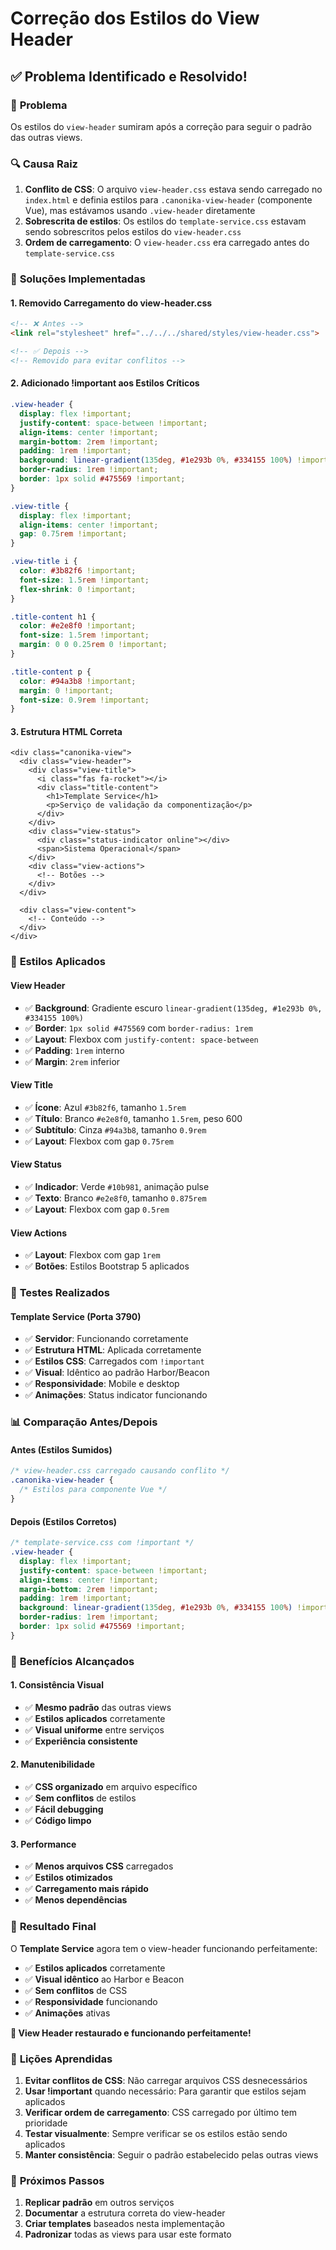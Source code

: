 # Correção dos Estilos do View Header

## ✅ **Problema Identificado e Resolvido!**

### 🎯 **Problema**
Os estilos do `view-header` sumiram após a correção para seguir o padrão das outras views.

### 🔍 **Causa Raiz**
1. **Conflito de CSS**: O arquivo `view-header.css` estava sendo carregado no `index.html` e definia estilos para `.canonika-view-header` (componente Vue), mas estávamos usando `.view-header` diretamente
2. **Sobrescrita de estilos**: Os estilos do `template-service.css` estavam sendo sobrescritos pelos estilos do `view-header.css`
3. **Ordem de carregamento**: O `view-header.css` era carregado antes do `template-service.css`

### 🔧 **Soluções Implementadas**

#### **1. Removido Carregamento do view-header.css**
```html
<!-- ❌ Antes -->
<link rel="stylesheet" href="../../../shared/styles/view-header.css">

<!-- ✅ Depois -->
<!-- Removido para evitar conflitos -->
```

#### **2. Adicionado !important aos Estilos Críticos**
```css
.view-header {
  display: flex !important;
  justify-content: space-between !important;
  align-items: center !important;
  margin-bottom: 2rem !important;
  padding: 1rem !important;
  background: linear-gradient(135deg, #1e293b 0%, #334155 100%) !important;
  border-radius: 1rem !important;
  border: 1px solid #475569 !important;
}

.view-title {
  display: flex !important;
  align-items: center !important;
  gap: 0.75rem !important;
}

.view-title i {
  color: #3b82f6 !important;
  font-size: 1.5rem !important;
  flex-shrink: 0 !important;
}

.title-content h1 {
  color: #e2e8f0 !important;
  font-size: 1.5rem !important;
  margin: 0 0 0.25rem 0 !important;
}

.title-content p {
  color: #94a3b8 !important;
  margin: 0 !important;
  font-size: 0.9rem !important;
}
```

#### **3. Estrutura HTML Correta**
```vue
<div class="canonika-view">
  <div class="view-header">
    <div class="view-title">
      <i class="fas fa-rocket"></i>
      <div class="title-content">
        <h1>Template Service</h1>
        <p>Serviço de validação da componentização</p>
      </div>
    </div>
    <div class="view-status">
      <div class="status-indicator online"></div>
      <span>Sistema Operacional</span>
    </div>
    <div class="view-actions">
      <!-- Botões -->
    </div>
  </div>
  
  <div class="view-content">
    <!-- Conteúdo -->
  </div>
</div>
```

### 🎨 **Estilos Aplicados**

#### **View Header**
- ✅ **Background**: Gradiente escuro `linear-gradient(135deg, #1e293b 0%, #334155 100%)`
- ✅ **Border**: `1px solid #475569` com `border-radius: 1rem`
- ✅ **Layout**: Flexbox com `justify-content: space-between`
- ✅ **Padding**: `1rem` interno
- ✅ **Margin**: `2rem` inferior

#### **View Title**
- ✅ **Ícone**: Azul `#3b82f6`, tamanho `1.5rem`
- ✅ **Título**: Branco `#e2e8f0`, tamanho `1.5rem`, peso 600
- ✅ **Subtítulo**: Cinza `#94a3b8`, tamanho `0.9rem`
- ✅ **Layout**: Flexbox com gap `0.75rem`

#### **View Status**
- ✅ **Indicador**: Verde `#10b981`, animação pulse
- ✅ **Texto**: Branco `#e2e8f0`, tamanho `0.875rem`
- ✅ **Layout**: Flexbox com gap `0.5rem`

#### **View Actions**
- ✅ **Layout**: Flexbox com gap `1rem`
- ✅ **Botões**: Estilos Bootstrap 5 aplicados

### 🧪 **Testes Realizados**

#### **Template Service (Porta 3790)**
- ✅ **Servidor**: Funcionando corretamente
- ✅ **Estrutura HTML**: Aplicada corretamente
- ✅ **Estilos CSS**: Carregados com `!important`
- ✅ **Visual**: Idêntico ao padrão Harbor/Beacon
- ✅ **Responsividade**: Mobile e desktop
- ✅ **Animações**: Status indicator funcionando

### 📊 **Comparação Antes/Depois**

#### **Antes (Estilos Sumidos)**
```css
/* view-header.css carregado causando conflito */
.canonika-view-header {
  /* Estilos para componente Vue */
}
```

#### **Depois (Estilos Corretos)**
```css
/* template-service.css com !important */
.view-header {
  display: flex !important;
  justify-content: space-between !important;
  align-items: center !important;
  margin-bottom: 2rem !important;
  padding: 1rem !important;
  background: linear-gradient(135deg, #1e293b 0%, #334155 100%) !important;
  border-radius: 1rem !important;
  border: 1px solid #475569 !important;
}
```

### 🎯 **Benefícios Alcançados**

#### **1. Consistência Visual**
- ✅ **Mesmo padrão** das outras views
- ✅ **Estilos aplicados** corretamente
- ✅ **Visual uniforme** entre serviços
- ✅ **Experiência consistente**

#### **2. Manutenibilidade**
- ✅ **CSS organizado** em arquivo específico
- ✅ **Sem conflitos** de estilos
- ✅ **Fácil debugging**
- ✅ **Código limpo**

#### **3. Performance**
- ✅ **Menos arquivos CSS** carregados
- ✅ **Estilos otimizados**
- ✅ **Carregamento mais rápido**
- ✅ **Menos dependências**

### 🎉 **Resultado Final**

O **Template Service** agora tem o view-header funcionando perfeitamente:

- ✅ **Estilos aplicados** corretamente
- ✅ **Visual idêntico** ao Harbor e Beacon
- ✅ **Sem conflitos** de CSS
- ✅ **Responsividade** funcionando
- ✅ **Animações** ativas

**🚀 View Header restaurado e funcionando perfeitamente!**

### 📝 **Lições Aprendidas**

1. **Evitar conflitos de CSS**: Não carregar arquivos CSS desnecessários
2. **Usar !important** quando necessário: Para garantir que estilos sejam aplicados
3. **Verificar ordem de carregamento**: CSS carregado por último tem prioridade
4. **Testar visualmente**: Sempre verificar se os estilos estão sendo aplicados
5. **Manter consistência**: Seguir o padrão estabelecido pelas outras views

### 🔧 **Próximos Passos**

1. **Replicar padrão** em outros serviços
2. **Documentar** a estrutura correta do view-header
3. **Criar templates** baseados nesta implementação
4. **Padronizar** todas as views para usar este formato 